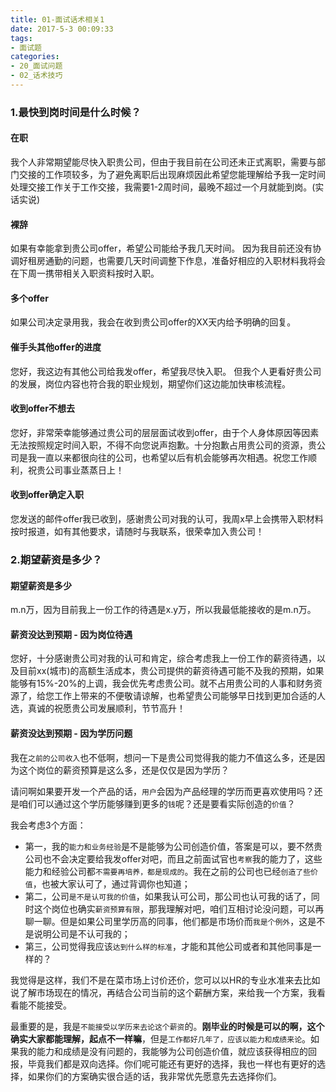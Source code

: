 ```yaml
---
title: 01-面试话术相关1
date: 2017-5-3 00:09:33
tags:
- 面试题
categories: 
- 20_面试问题
- 02_话术技巧
---
```




### 1.最快到岗时间是什么时候？

#### 在职

我个人非常期望能尽快入职贵公司，但由于我目前在公司还未正式离职，需要与部门交接的工作项较多，为了避免离职后出现麻烦因此希望您能理解给予我一定时间处理交接工作关于工作交接，我需要1-2周时间，最晚不超过一个月就能到岗。(实话实说)

#### 裸辞

如果有幸能拿到贵公司offer，希望公司能给予我几天时间。
因为我目前还没有协调好租房通勤的问题，也需要几天时间调整下作息，准备好相应的入职材料我将会在下周一携带相关入职资料按时入职。

#### 多个offer

如果公司决定录用我，我会在收到贵公司offer的XX天内给予明确的回复。

#### 催手头其他offer的进度

您好，我这边有其他公司给我发offer，希望我尽快入职。
但我个人更看好贵公司的发展，岗位内容也符合我的职业规划，期望你们这边能加快审核流程。

#### 收到offer不想去

您好，非常荣幸能够通过贵公司的层层面试收到offer，由于个人身体原因等因素无法按照规定时间入职，不得不向您说声抱歉。十分抱歉占用贵公司的资源，贵公司是我一直以来都很向往的公司，也希望以后有机会能够再次相遇。祝您工作顺利，祝贵公司事业蒸蒸日上！

#### 收到offer确定入职

您发送的邮件offer我已收到，感谢贵公司对我的认可，我周x早上会携带入职材料按时报道，如有其他要求，请随时与我联系，很荣幸加入贵公司！



### 2.期望薪资是多少？

#### 期望薪资是多少

m.n万，因为目前我上一份工作的待遇是x.y万，所以我最低能接收的是m.n万。

#### 薪资没达到预期 - 因为岗位待遇

您好，十分感谢贵公司对我的认可和肯定，综合考虑我上一份工作的薪资待遇，以及目前xx(城市)的高额生活成本，贵公司提供的薪资待遇可能不及我的预期，如果能够有15%-20%的上调，我会优先考虑贵公司。就不占用贵公司的人事和财务资源了，给您工作上带来的不便敬请谅解，也希望贵公司能够早日找到更加合适的人选，真诚的祝愿贵公司发展顺利，节节高升！

#### 薪资没达到预期 - 因为学历问题

我在`之前的公司收入`也不低啊，想问一下是贵公司觉得我的能力不值这么多，还是因为这个岗位的薪资预算是这么多，还是仅仅是因为学历？

请问啊如果要开发一个产品的话，`用户`会因为产品经理的学历而更喜欢使用吗？还是咱们可以通过这个学历能够赚到更多的`钱`呢？还是要看实际创造的`价值`？

我会考虑3个方面：

* 第一，我的`能力和业务经验`是不是能够为公司创造价值，答案是可以，要不然贵公司也不会决定要给我发offer对吧，而且之前面试官也`考察`我的能力了，这些能力和经验公司都`不需要再培养，都是现成的`。我在之前的公司也已经`创造了些价值`，也被大家认可了，通过背调你也知道；
* 第二，公司`是不是认可我的价值`，如果我认可公司，那公司也认可我的话了，同时这个岗位也确实`薪资预算有限`，那我理解对吧，咱们互相讨论没问题，可以再聊一聊。但是如果公司里学历高的同事，他们都是市场价而`我是个例外`，这是不是说明公司是不认可我的；
* 第三，公司觉得我应该`达到什么样的标准`，才能和其他公司或者和其他同事是一样的？

我觉得是这样，我们不是在菜市场上讨价还价，您可以以HR的专业水准来去比如说了解市场现在的情况，再结合公司当前的这个薪酬方案，来给我一个方案，我看看能不能接受。

最重要的是，我是`不能接受以学历来去论这个薪资`的。**刚毕业的时候是可以的啊，这个确实大家都能理解，起点不一样嘛**，但是`工作都好几年了，应该以能力和成绩来论`。如果我的能力和成绩是没有问题的，我能够为公司创造价值，就应该获得相应的回报，毕竟我们都是双向选择。你们呢可能还有更好的选择，我也一样也有更好的选择，如果你们的方案确实很合适的话，我非常优先愿意先去选择你们。

